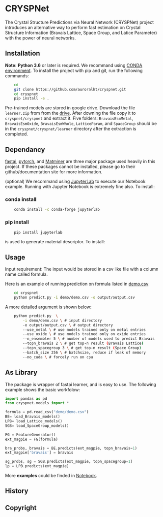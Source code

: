 # CRYSPNet

The Crystal Structure Predictions via Neural Network (CRYSPNet) project introduces an alternative way to perform fast estimation on Crystal Structure Information (Bravais Lattice, Space Group, and Latice Parameter) with the power of neural networks. 

## Installation

**Note:** **Python 3.6** or later is required. We recommand using [CONDA environment](https://docs.conda.io/projects/conda/en/latest/user-guide/tasks/manage-environments.html).
To install the project with pip and git, run the following commands:
```bash
    cd 
    git clone https://github.com/auroralht/cryspnet.git
    cd cryspnet
    pip install -e .
```

Pre-trained models are stored in google drive. Download the file `learner.zip` from from the [drive](https://drive.google.com/file/d/1s9OkrBRTSWTvufSia-ee625zR73bgBDA/view?usp=sharing). After downing the file copy it to `cryspnet/cryspnet` and extract it. Five folders: `BravaisEsmMetal`, `BravaisEsmOxide`, `BravaisEsmWhole`, `LatticeParam`, and `SpaceGroup` should be in the `cryspnet/cryspnet/learner` directory after the extraction is completed.

## Dependancy

[fastai](https://github.com/fastai/fastai), [pytorch](https://github.com/pytorch/pytorch), and [Matminer](https://hackingmaterials.lbl.gov/matminer/installation.html) are three major package used heavily in this project. If these packages cannot be installed, please go to their github/documentation site for more information.

(optional) We recommand using [JupyterLab](https://github.com/jupyterlab/jupyterlab/tree/acf208ed6f6843d03f34666ffc0cb2c37bdf2f3e) to execute our Notebook example. Running with Jupyter Notebook is extremely fine also. To install:

### conda install
```bash
    conda install -c conda-forge jupyterlab
```

### pip install
```bash
    pip install jupyterlab
```

 is used to generate material descriptor. To install:


## Usage

Input requirement: The input would be stored in a csv like file with
a column name called formula. 

Here is an example of running prediction on formula listed in [demo.csv](https://github.com/auroralht/crystinn/demo/demo.csv)
```bash
    cd cryspnet
    python predict.py -i demo/demo.csv -o output/output.csv 
```

A more detailed argument is shown below:
```bash
    python predict.py  \
        -i demo/demo.csv \ # input directory
        -o output/output.csv \ # output directory
        --use_metal \ # use models trained only on metal entries
        --use_oxide \ # use models trained only on oxide entries
        --n_ensembler 5 \ # number of models used to predict Bravais
        --topn_bravais 2 \ # get top-n result (Bravais Lattice)
        --topn_spacegroup 3 \ # get top-n result (Space Group)
        --batch_size 256 \ # batchsize, reduce if leak of memory 
        --no_cuda \ # forcely run on cpu
```

## As Library

The package is wrapper of fastai learner, and is easy to use. The following example shows the basic workfolow:

```python
import pandas as pd
from cryspnet.models import *

formula = pd.read_csv("demo/demo.csv")
BE= load_Bravais_models()
LPB= load_Lattice_models()
SGB= load_SpaceGroup_models()

FG = FeatureGenerator()
ext_magpie = FG(formula)

bra_probs, bravais = BE.predicts(ext_magpie, topn_bravais=1)
ext_magpie['bravais'] = bravais

sg_probs, sg = SGB.predicts(ext_magpie, topn_spacegroup=1)
lp = LPB.predicts(ext_magpie)
```

More **examples** could be finded in [Notebook](https://github.com/auroralht/hallucination/demo/).

## History

## Copyright

